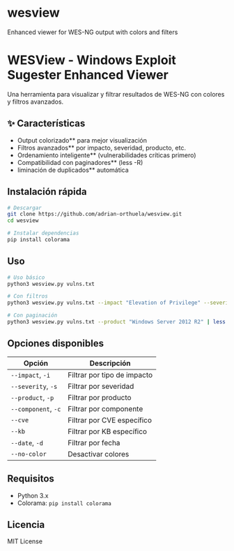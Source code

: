 # wesview
Enhanced viewer for WES-NG output with colors and filters

# WESView - Windows Exploit Sugester Enhanced Viewer

Una herramienta para visualizar y filtrar resultados de WES-NG con colores y filtros avanzados.

## ✨ Características

- Output colorizado** para mejor visualización
- Filtros avanzados** por impacto, severidad, producto, etc.
- Ordenamiento inteligente** (vulnerabilidades críticas primero)
- Compatibilidad con paginadores** (less -R)
- liminación de duplicados** automática

## Instalación rápida

```bash
# Descargar
git clone https://github.com/adrian-orthuela/wesview.git
cd wesview

# Instalar dependencias
pip install colorama
```

## Uso

```bash
# Uso básico
python3 wesview.py vulns.txt

# Con filtros
python3 wesview.py vulns.txt --impact "Elevation of Privilege" --severity Critical

# Con paginación
python3 wesview.py vulns.txt --product "Windows Server 2012 R2" | less -R
```

## Opciones disponibles

| Opción | Descripción |
|--------|-------------|
| `--impact`, `-i` | Filtrar por tipo de impacto |
| `--severity`, `-s` | Filtrar por severidad |
| `--product`, `-p` | Filtrar por producto |
| `--component`, `-c` | Filtrar por componente |
| `--cve` | Filtrar por CVE específico |
| `--kb` | Filtrar por KB específico |
| `--date`, `-d` | Filtrar por fecha |
| `--no-color` | Desactivar colores |

## Requisitos

- Python 3.x
- Colorama: `pip install colorama`

## Licencia

MIT License
